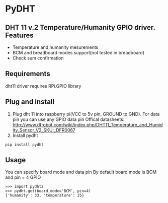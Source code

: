 PyDHT
=====

DHT 11 v.2 Temperature/Humanity GPIO driver.
Features
--------
* Temperature and humanity mesurements
* BCM and breadboard modes support(not tested in breadboard)
* Check sum confirmation

Requirements
------------
dht11 driver requires RPi.GPIO library

Plug and install
----------------
1. Plug dht 11 into raspberry pi(VCC to 5v pin, GROUND to GND). For data pin you can use any GPIO data pin
Offical datasheets: http://www.dfrobot.com/wiki/index.php/DHT11_Temperature_and_Humidity_Sensor_V2_SKU:_DFR0067
2. Install pydht 
```
pip install pydht
```

Usage
-----
You can specify board mode and data pin
By default board mode is BCM and pin = 4 GPIO
```
>>> import pydht2
>>> pydht.get(board_mode='BCM', pin=4)
{'humanity': 33, 'temperature': 25}
```
